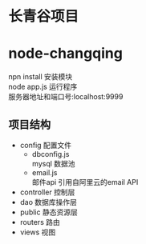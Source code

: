 长青谷项目
=
# node-changqing  
 npn install 安装模块  
 node app.js  运行程序  
 服务器地址和端口号:localhost:9999
 
 
项目结构  
--  

* config  配置文件  
  * dbconfig.js  
  mysql 数据池
  * email.js  
  邮件api 引用自阿里云的email API  
* controller 控制层
* dao 数据库操作层  
* public 静态资源层
* routers 路由
* views 视图

